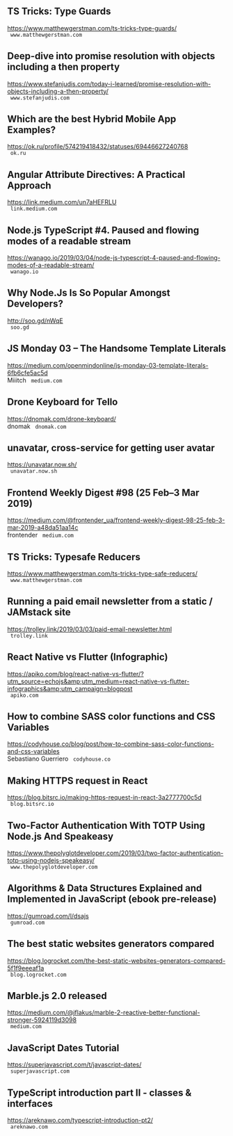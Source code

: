 ## TS Tricks: Type Guards  
https://www.matthewgerstman.com/ts-tricks-type-guards/  
 ` www.matthewgerstman.com`
  

## Deep-dive into promise resolution with objects including a then property  
https://www.stefanjudis.com/today-i-learned/promise-resolution-with-objects-including-a-then-property/  
 ` www.stefanjudis.com`
  

## Which are the best Hybrid Mobile App Examples?  
https://ok.ru/profile/574219418432/statuses/69446627240768  
 ` ok.ru`
  

## Angular Attribute Directives: A Practical Approach  
https://link.medium.com/un7aHEFRLU  
 ` link.medium.com`
  

## Node.js TypeScript #4. Paused and flowing modes of a readable stream  
https://wanago.io/2019/03/04/node-js-typescript-4-paused-and-flowing-modes-of-a-readable-stream/  
 ` wanago.io`
  

## Why Node.Js Is So Popular Amongst Developers?  
http://soo.gd/nWqE  
 ` soo.gd`
  

## JS Monday 03 – The Handsome Template Literals  
https://medium.com/openmindonline/js-monday-03-template-literals-6fb6cfe5ac5d  
Miiitch ` medium.com`
  

## Drone Keyboard for Tello  
https://dnomak.com/drone-keyboard/  
dnomak ` dnomak.com`
  

## unavatar, cross-service for getting user avatar  
https://unavatar.now.sh/  
 ` unavatar.now.sh`
  

## Frontend Weekly Digest #98 (25 Feb–3 Mar 2019)  
https://medium.com/@frontender_ua/frontend-weekly-digest-98-25-feb-3-mar-2019-a48da51aa14c  
frontender ` medium.com`
  

## TS Tricks: Typesafe Reducers  
https://www.matthewgerstman.com/ts-tricks-type-safe-reducers/  
 ` www.matthewgerstman.com`
  

## Running a paid email newsletter from a static / JAMstack site  
https://trolley.link/2019/03/03/paid-email-newsletter.html  
 ` trolley.link`
  

## React Native vs Flutter (Infographic)  
https://apiko.com/blog/react-native-vs-flutter/?utm_source=echojs&amp;utm_medium=react-native-vs-flutter-infographics&amp;utm_campaign=blogpost  
 ` apiko.com`
  

## How to combine SASS color functions and CSS Variables  
https://codyhouse.co/blog/post/how-to-combine-sass-color-functions-and-css-variables  
Sebastiano Guerriero ` codyhouse.co`
  

## Making HTTPS request in React  
https://blog.bitsrc.io/making-https-request-in-react-3a2777700c5d  
 ` blog.bitsrc.io`
  

## Two-Factor Authentication With TOTP Using Node.js And Speakeasy  
https://www.thepolyglotdeveloper.com/2019/03/two-factor-authentication-totp-using-nodejs-speakeasy/  
 ` www.thepolyglotdeveloper.com`
  

## Algorithms & Data Structures Explained and Implemented in JavaScript (ebook pre-release)  
https://gumroad.com/l/dsajs  
 ` gumroad.com`
  

## The best static websites generators compared  
https://blog.logrocket.com/the-best-static-websites-generators-compared-5f1f9eeeaf1a  
 ` blog.logrocket.com`
  

## Marble.js 2.0 released  
https://medium.com/@jflakus/marble-2-reactive-better-functional-stronger-5924119d3098  
 ` medium.com`
  

## JavaScript Dates Tutorial  
https://superjavascript.com/t/javascript-dates/  
 ` superjavascript.com`
  

## TypeScript introduction part II - classes & interfaces  
https://areknawo.com/typescript-introduction-pt2/  
 ` areknawo.com`
  

